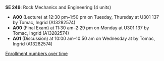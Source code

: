 **SE 249**: Rock Mechanics and Engineering (4 units)

- **A00** (Lecture) at 12:30 pm–1:50 pm on Tuesday, Thursday at U301 137 by Tomac, Ingrid (A13282574)
- **A00** (Final Exam) at 11:30 am–2:29 pm on Monday at U301 137 by Tomac, Ingrid (A13282574)
- **A01** (Discussion) at 10:00 am–10:50 am on Wednesday at   by Tomac, Ingrid (A13282574)

[Enrollment numbers over time](./SE249.tsv)
